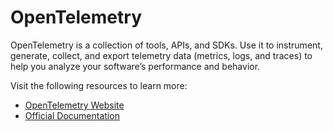 # OpenTelemetry

OpenTelemetry is a collection of tools, APIs, and SDKs. Use it to instrument, generate, collect, and export telemetry data (metrics, logs, and traces) to help you analyze your software’s performance and behavior.

Visit the following resources to learn more:

- [OpenTelemetry Website](https://opentelemetry.io/)
- [Official Documentation](https://opentelemetry.io/docs/)
